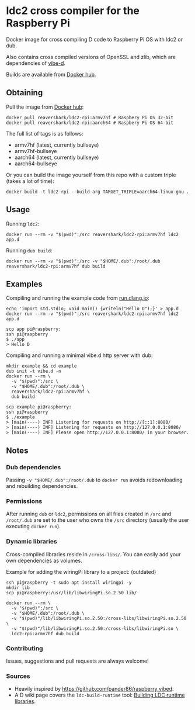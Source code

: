 # ldc2 cross compiler for the Raspberry Pi
Docker image for cross compiling D code to Raspberry Pi OS with ldc2 or dub.

Also contains cross compiled versions of OpenSSL and zlib, which are dependencies of [vibe-d](https://vibed.org/).

Builds are available from [Docker hub](https://hub.docker.com/r/reavershark/ldc2-rpi).

## Obtaining
Pull the image from [Docker hub](https://hub.docker.com/r/reavershark/ldc2-rpi):
```
docker pull reavershark/ldc2-rpi:armv7hf # Raspbery Pi OS 32-bit
docker pull reavershark/ldc2-rpi:aarch64 # Raspbery Pi OS 64-bit
```

The full list of tags is as follows:
  - armv7hf (latest, currently bullseye)
  - armv7hf-bullseye
  - aarch64 (latest, currently bullseye)
  - aarch64-bullseye

Or you can build the image yourself from this repo with a custom triple (takes a lot of time):
```
docker build -t ldc2-rpi --build-arg TARGET_TRIPLE=aarch64-linux-gnu .
```

## Usage
Running `ldc2`:
```
docker run --rm -v "$(pwd)":/src reavershark/ldc2-rpi:armv7hf ldc2 app.d
```

Running `dub build`:
```
docker run --rm -v "$(pwd)":/src -v "$HOME/.dub":/root/.dub reavershark/ldc2-rpi:armv7hf dub build
```

## Examples
Compiling and running the example code from [run.dlang.io](https://run.dlang.io/):
```
echo 'import std.stdio; void main() {writeln("Hello D");}' > app.d
docker run --rm -v "$(pwd)":/src reavershark/ldc2-rpi:armv7hf ldc2 app.d

scp app pi@raspberry:
ssh pi@raspberry
$ ./app
> Hello D
```

Compiling and running a minimal vibe.d http server with dub:
```
mkdir example && cd example
dub init -t vibe.d -n
docker run --rm \
  -v "$(pwd)":/src \
  -v "$HOME/.dub":/root/.dub \
  reavershark/ldc2-rpi:armv7hf \
  dub build

scp example pi@raspberry:
ssh pi@raspberry
$ ./example
> [main(----) INF] Listening for requests on http://[::1]:8080/
> [main(----) INF] Listening for requests on http://127.0.0.1:8080/
> [main(----) INF] Please open http://127.0.0.1:8080/ in your browser.
```

## Notes
### Dub dependencies
Passing `-v "$HOME/.dub":/root/.dub` to `docker run` avoids redownloading and rebuilding dependencies.

### Permissions
After running `dub` or `ldc2`, permissions on all files created in `/src` and `/root/.dub` are set to the user who owns the `/src` directory (usually the user executing `docker run`).

### Dynamic libraries
Cross-compiled libraries reside in `/cross-libs/`.
You can easily add your own dependencies as volumes.

Example for adding the wiringPi library to a project: (outdated)
```
ssh pi@raspberry -t sudo apt install wiringpi -y
mkdir lib
scp pi@raspberry:/usr/lib/libwiringPi.so.2.50 lib/

docker run --rm \
  -v "$(pwd)":/src \
  -v "$HOME/.dub":/root/.dub \
  -v "$(pwd)"/lib/libwiringPi.so.2.50:/cross-libs/libwiringPi.so.2.50 \
  -v "$(pwd)"/lib/libwiringPi.so.2.50:/cross-libs/libwiringPi.so \
  ldc2-rpi:armv7hf dub build
```

### Contributing
Issues, suggestions and pull requests are always welcome!

### Sources
- Heavily inspired by https://github.com/pander86/raspberry_vibed.
- A D wiki page covers the `ldc-build-runtime` tool: [Building LDC runtime libraries](https://wiki.dlang.org/Building_LDC_runtime_libraries).
